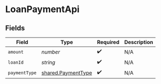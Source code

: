 # LoanPaymentApi


## Fields

| Field                                                    | Type                                                     | Required                                                 | Description                                              |
| -------------------------------------------------------- | -------------------------------------------------------- | -------------------------------------------------------- | -------------------------------------------------------- |
| `amount`                                                 | *number*                                                 | :heavy_check_mark:                                       | N/A                                                      |
| `loanId`                                                 | *string*                                                 | :heavy_check_mark:                                       | N/A                                                      |
| `paymentType`                                            | [shared.PaymentType](../../models/shared/paymenttype.md) | :heavy_check_mark:                                       | N/A                                                      |